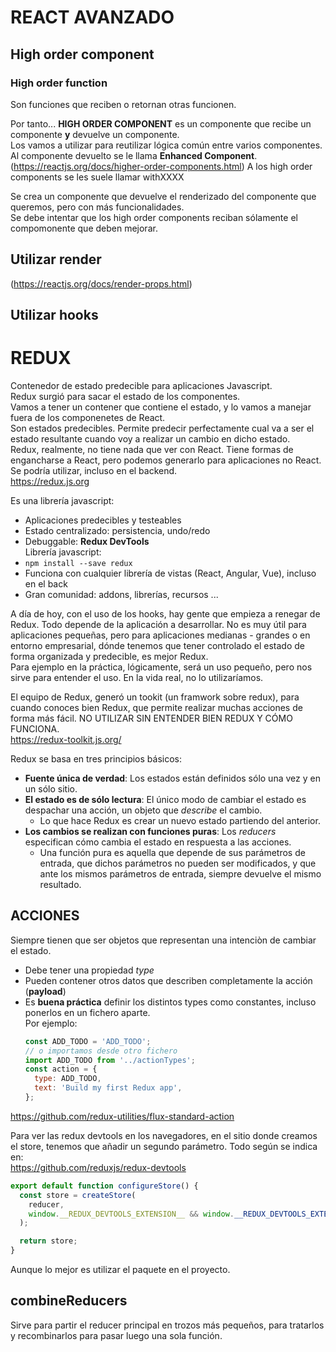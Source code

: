 # REACT AVANZADO

## High order component

### High order function

Son funciones que reciben o retornan otras funcionen.

Por tanto... **HIGH ORDER COMPONENT** es un componente que recibe un componente **y** devuelve un componente.  
Los vamos a utilizar para reutilizar lógica común entre varios componentes.  
Al componente devuelto se le llama **Enhanced Component**.  
(https://reactjs.org/docs/higher-order-components.html)
A los high order components se les suele llamar withXXXX

Se crea un componente que devuelve el renderizado del componente que queremos, pero con más funcionalidades.  
Se debe intentar que los high order components reciban sólamente el compomonente que deben mejorar.

## Utilizar render

(https://reactjs.org/docs/render-props.html)

## Utilizar hooks

# REDUX

Contenedor de estado predecible para aplicaciones Javascript.  
Redux surgió para sacar el estado de los componentes.  
Vamos a tener un contener que contiene el estado, y lo vamos a manejar fuera de los componenetes de React.  
Son estados predecibles. Permite predecir perfectamente cual va a ser el estado resultante cuando voy a realizar un cambio en dicho estado.  
Redux, realmente, no tiene nada que ver con React. Tiene formas de engancharse a React, pero podemos generarlo para aplicaciones no React. Se podría utilizar, incluso en el backend.  
https://redux.js.org

Es una librería javascript:

- Aplicaciones predecibles y testeables
- Estado centralizado: persistencia, undo/redo
- Debuggable: **Redux DevTools**  
  Librería javascript:
- `npm install --save redux`
- Funciona con cualquier librería de vistas (React, Angular, Vue), incluso en el back
- Gran comunidad: addons, librerías, recursos ...

A día de hoy, con el uso de los hooks, hay gente que empieza a renegar de Redux. Todo depende de la aplicación a desarrollar. No es muy útil para aplicaciones pequeñas, pero para aplicaciones medianas - grandes o en entorno empresarial, dónde tenemos que tener controlado el estado de forma organizada y predecible, es mejor Redux.  
Para ejemplo en la práctica, lógicamente, será un uso pequeño, pero nos sirve para entender el uso. En la vida real, no lo utilizaríamos.

El equipo de Redux, generó un tookit (un framwork sobre redux), para cuando conoces bien Redux, que permite realizar muchas acciones de forma más fácil. NO UTILIZAR SIN ENTENDER BIEN REDUX Y CÓMO FUNCIONA.  
https://redux-toolkit.js.org/

Redux se basa en tres principios básicos:

- **Fuente única de verdad**: Los estados están definidos sólo una vez y en un sólo sitio.
- **El estado es de sólo lectura**: El único modo de cambiar el estado es despachar una acción, un objeto que _describe_ el cambio.
  - Lo que hace Redux es crear un nuevo estado partiendo del anterior.
- **Los cambios se realizan con funciones puras**: Los _reducers_ especifican cómo cambia el estado en respuesta a las acciones.
  - Una función pura es aquella que depende de sus parámetros de entrada, que dichos parámetros no pueden ser modificados, y que ante los mismos parámetros de entrada, siempre devuelve el mismo resultado.

## ACCIONES

Siempre tienen que ser objetos que representan una intenciòn de cambiar el estado.

- Debe tener una propiedad _type_
- Pueden contener otros datos que describen completamente la acción (**payload**)
- Es **buena práctica** definir los distintos types como constantes, incluso ponerlos en un fichero aparte.  
  Por ejemplo:
  ```javascript
  const ADD_TODO = 'ADD_TODO';
  // o importamos desde otro fichero
  import ADD_TODO from '../actionTypes';
  const action = {
    type: ADD_TODO,
    text: 'Build my first Redux app',
  };
  ```

https://github.com/redux-utilities/flux-standard-action

Para ver las redux devtools en los navegadores, en el sitio donde creamos el store, tenemos que añadir un segundo parámetro. Todo según se indica en:  
https://github.com/reduxjs/redux-devtools

```javascript
export default function configureStore() {
  const store = createStore(
    reducer,
    window.__REDUX_DEVTOOLS_EXTENSION__ && window.__REDUX_DEVTOOLS_EXTENSION__()
  );

  return store;
}
```

Aunque lo mejor es utilizar el paquete en el proyecto.

## combineReducers

Sirve para partir el reducer principal en trozos más pequeños, para tratarlos y recombinarlos para pasar luego una sola función.
